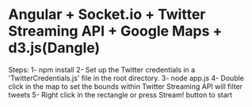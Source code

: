 # Angular + Socket.io + Twitter Streaming API + Google Maps + d3.js(Dangle)

Steps:
1- npm install
2- Set up the Twitter credentials in a 'TwitterCredentials.js' file in the root directory.
3- node app.js
4- Double click in the map to set the bounds within Twitter Streaming API will filter tweets
5- Right click in the rectangle or press Stream! button to start

